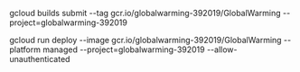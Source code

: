 gcloud builds submit --tag gcr.io/globalwarming-392019/GlobalWarming  --project=globalwarming-392019

gcloud run deploy --image gcr.io/globalwarming-392019/GlobalWarming --platform managed  --project=globalwarming-392019 --allow-unauthenticated